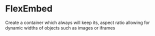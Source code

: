 # FlexEmbed
Create a container which always will keep its, aspect ratio allowing for dynamic widths of objects such as images or iframes
